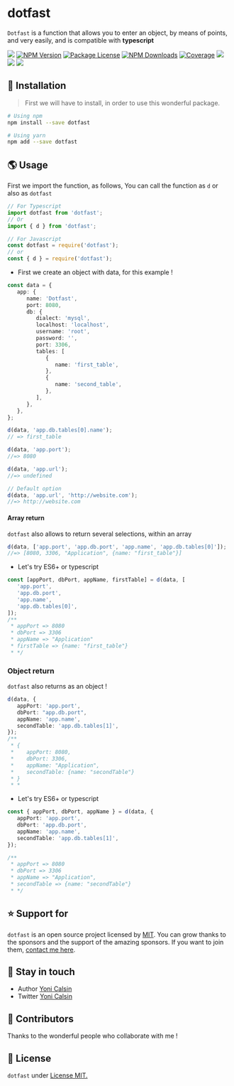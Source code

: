# dotfast

`Dotfast` is a function that allows you to enter an object, by means of points, and very easily, and is compatible with **typescript**

<a href="https://github.com/yoicalsin/dotfast"><img src="https://img.shields.io/spiget/stars/1000?color=brightgreen&label=Star&logo=github" /></a>
<a href="https://www.npmjs.com/dotfast" target="_blank">
<img src="https://img.shields.io/npm/v/dotfast" alt="NPM Version" /></a>
<a href="https://www.npmjs.com/dotfast" target="_blank">
<img src="https://img.shields.io/npm/l/dotfast" alt="Package License" /></a>
<a href="https://www.npmjs.com/dotfast" target="_blank">
<img src="https://img.shields.io/npm/dm/dotfast" alt="NPM Downloads" /></a>
<a href="https://github.com/yoicalsin/dotfast" target="_blank">
<img src="https://s3.amazonaws.com/assets.coveralls.io/badges/coveralls_95.svg" alt="Coverage" /></a>
<a href="https://github.com/yoicalsin/dotfast"><img src="https://img.shields.io/badge/Github%20Page-dotfast-yellow?style=flat-square&logo=github" /></a>
<a href="https://github.com/yoicalsin"><img src="https://img.shields.io/badge/Author-Yoni%20Calsin-blueviolet?style=flat-square&logo=appveyor" /></a>
<a href="https://twitter.com/yoicalsin" target="_blank">
<img src="https://img.shields.io/twitter/follow/yoicalsin.svg?style=social&label=Follow"></a>

## 🍉 Installation

> First we will have to install, in order to use this wonderful package.

```bash
# Using npm
npm install --save dotfast

# Using yarn
npm add --save dotfast
```

## 🌎 Usage

First we import the function, as follows, You can call the function as `d` or also as `dotfast`

```ts
// For Typescript
import dotfast from 'dotfast';
// Or
import { d } from 'dotfast';

// For Javascript
const dotfast = require('dotfast');
// or
const { d } = require('dotfast');
```

-  First we create an object with data, for this example !

```ts
const data = {
   app: {
      name: 'Dotfast',
      port: 8080,
      db: {
         dialect: 'mysql',
         localhost: 'localhost',
         username: 'root',
         password: '',
         port: 3306,
         tables: [
            {
               name: 'first_table',
            },
            {
               name: 'second_table',
            },
         ],
      },
   },
};

d(data, 'app.db.tables[0].name');
// => first_table

d(data, 'app.port');
//=> 8080

d(data, 'app.url');
//=> undefined

// Default option
d(data, 'app.url', 'http://website.com');
//=> http://website.com
```

#### Array return

`dotfast` also allows to return several selections, within an array

```ts
d(data, ['app.port', 'app.db.port', 'app.name', 'app.db.tables[0]']);
//=> [8080, 3306, "Application", {name: "first_table"}]
```

-  Let's try ES6+ or typescript

```ts
const [appPort, dbPort, appName, firstTable] = d(data, [
   'app.port',
   'app.db.port',
   'app.name',
   'app.db.tables[0]',
]);
/**
 * appPort => 8080
 * dbPort => 3306
 * appName => "Application"
 * firstTable => {name: "first_table"}
 * */
```

### Object return

`dotfast` also returns as an object !

```ts
d(data, {
   appPort: 'app.port',
   dbPort: "app.db.port",
   appName: 'app.name',
   secondTable: 'app.db.tables[1]',
});
/**
 * {
 *    appPort: 8080,
 *    dbPort: 3306,
 *    appName: "Application",
 *    secondTable: {name: "secondTable"}
 * }
 * *
```

-  Let's try ES6+ or typescript

```ts
const { appPort, dbPort, appName } = d(data, {
   appPort: 'app.port',
   dbPort: 'app.db.port',
   appName: 'app.name',
   secondTable: 'app.db.tables[1]',
});

/**
 * appPort => 8080
 * dbPort => 3306
 * appName => "Application",
 * secondTable => {name: "secondTable"}
 * */
```

## ⭐ Support for

`dotfast` is an open source project licensed by [MIT](LICENSE). You can grow thanks to the sponsors and the support of the amazing sponsors. If you want to join them, [contact me here](mailto:helloyonicb@gmail.com).

## 🎩 Stay in touch

-  Author [Yoni Calsin](https://github.com/yoicalsin)
-  Twitter [Yoni Calsin](https://twitter.com/yoicalsin)

## 🚀 Contributors

Thanks to the wonderful people who collaborate with me !

## 📜 License

`dotfast` under [License MIT.](LICENSE)
